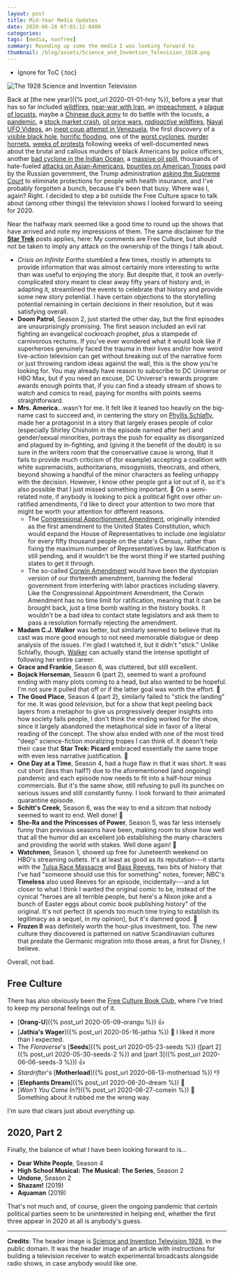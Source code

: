 ```yaml
---
layout: post
title: Mid-Year Media Updates
date: 2020-06-28 07:01:12-0400
categories:
tags: [media, nonfree]
summary: Rounding up some the media I was looking forward to
thumbnail: /blog/assets/Science_and_Invention_Television_1928.png
---
```


* Ignore for ToC
{:toc}

![The 1928 Science and Invention Television](/blog/assets/Science_and_Invention_Television_1928.png "The 1928 Science and Invention Television")

Back at [the new year]({% post_url 2020-01-01-hny %}), before a year that has so far included [wildfires](https://en.wikipedia.org/wiki/2019%E2%80%9320_Australian_bushfire_season), [near-war with Iran](https://en.wikipedia.org/wiki/2019%E2%80%9320_Persian_Gulf_crisis), an [impeachment](https://en.wikipedia.org/wiki/Impeachment_trial_of_Donald_Trump), a [plague of locusts](https://www.theguardian.com/global-development/2020/jan/17/locusts-swarm-into-kenya-as-un-warns-of-extreme-danger-to-food-supply), maybe a [Chinese duck army](https://time.com/5791466/ducks-locust-plague/) to do battle with the locusts, a [pandemic](https://en.wikipedia.org/wiki/COVID-19_pandemic), a [stock market crash](https://en.wikipedia.org/wiki/2020_stock_market_crash), [oil price wars](https://en.wikipedia.org/wiki/2020_Russia%E2%80%93Saudi_Arabia_oil_price_war), [*radioactive* wildfires](https://en.wikipedia.org/wiki/2020_Chernobyl_Exclusion_Zone_wildfires), [Naval UFO Videos](https://www.cnn.com/2020/04/27/politics/pentagon-ufo-videos/index.html), an [inept coup attempt in Venezuela](https://en.wikipedia.org/wiki/Macuto_Bay_raid), the first discovery of a [visible black hole](https://en.wikipedia.org/wiki/HR_6819), [horrific flooding](https://en.wikipedia.org/wiki/2020_East_Africa_floods), one of the [worst cyclones](https://en.wikipedia.org/wiki/Cyclone_Amphan), [murder hornets](https://www.cbsnews.com/news/murder-hornets-us-honeybees-washington/), [weeks of protests](https://en.wikipedia.org/wiki/George_Floyd_protests) following weeks of well-documented news about the brutal and callous murders of black Americans by police officers, another [bad cyclone in the Indian Ocean](https://en.wikipedia.org/wiki/Cyclone_Nisarga), a [massive oil spill](https://www.bbc.com/news/world-europe-52915807), thousands of hate-fueled [attacks on Asian-Americans](https://www.voanews.com/usa/race-america/us-watchdog-tracks-over-2100-anti-asian-incidents), [bounties on American Troops](https://www.voanews.com/usa/ny-times-russia-offered-afghan-militants-bounties-kill-us-troops) paid by the Russian government, the Trump administration [asking the Supreme Court](https://www.commondreams.org/news/2020/06/26/unfathomable-cruelty-trump-files-legal-brief-aiming-kick-20-million-health-insurance) to eliminate protections for people with health insurance, and I've probably forgotten a bunch, because it's been that busy.  Where was I, again?  Right.  I decided to step a bit outside the Free Culture space to talk about (among other things) the television shows I looked forward to seeing for 2020.

Near the halfway mark seemed like a good time to round up the shows that have arrived and note my impressions of them.  The same disclaimer for the [**Star Trek**](/blog/tag/startrek) posts applies, here:  My comments are Free Culture, but should not be taken to imply any attack on the ownership of the things I talk about.

 * *Crisis on Infinite Earths* stumbled a few times, mostly in attempts to provide information that was almost certainly more interesting to write than was useful to enjoying the story.  But despite that, it took an overly-complicated story meant to clear away fifty years of history and, in adapting it, streamlined the events to celebrate that history and provide some new story potential.  I have certain objections to the storytelling potential remaining in certain decisions in their resolution, but it was satisfying overall.
 * **Doom Patrol**, Season 2, just started the other day, but the first episodes are unsurprisingly promising.  The first season included an evil rat fighting an evangelical cockroach prophet, plus a stampede of carnivorous rectums.  If you've ever wondered what it would look like if superheroes genuinely faced the trauma in their lives and/or how weird live-action television can get without breaking out of the narrative form or just throwing random ideas against the wall, this is the show you're looking for.  You may already have reason to subscribe to DC Universe or HBO Max, but if you need an excuse, DC Universe's rewards program awards enough points that, if you can find a steady stream of shows to watch and comics to read, paying for months with points seems straightforward.
 * **Mrs. America**...wasn't for me.  It felt like it leaned too heavily on the big-name cast to succeed and, in centering the story on [Phyllis Schlafly](https://en.wikipedia.org/wiki/Phyllis_Schlafly), made her a protagonist in a story that largely erases people of color (especially Shirley Chisholm in the episode named after her) and gender/sexual minorities, portrays the push for equality as disorganized and plagued by in-fighting, and (giving it the benefit of the doubt) is so sure in the writers room that the conservative cause is wrong, that it fails to provide much criticism of (for example) accepting a coalition with white supremacists, authoritarians, misogynists, theocrats, and others, beyond showing a handful of the minor characters as feeling unhappy with the decision.  However, I know other people got a lot out of it, so it's also possible that I just missed something important.  🤷  On a semi-related note, if anybody is looking to pick a political fight over other un-ratified amendments, I'd like to direct your attention to two more that might be worth your attention for different reasons.
   * The [Congressional Apportionment Amendment](https://en.wikipedia.org/wiki/Congressional_Apportionment_Amendment), originally intended as the first amendment to the United States Constitution, which would expand the House of Representatives to include one legislator for every fifty thousand people on the state's Census, rather than fixing the maximum number of Representatives by law.  Ratification is still pending, and it wouldn't be the worst thing if we started pushing states to get it through.
   * The so-called [Corwin Amendment](https://en.wikipedia.org/wiki/Corwin_Amendment) would have been the dystopian version of our thirteenth amendment, banning the federal government from interfering with labor practices including slavery.  Like the Congressional Appointment Amendment, the Corwin Amendment has no time limit for ratification, meaning that it can be brought back, just a time bomb waiting in the history books.  It wouldn't be a bad idea to contact state legislators and ask them to pass a resolution formally rejecting the amendment.
 * **Madam C.J. Walker** was better, but similarly seemed to believe that its cast was more good enough to not need memorable dialogue or deep analysis of the issues.  I'm glad I watched it, but it didn't "stick."  Unlike Schlafly, though, [Walker](https://en.wikipedia.org/wiki/Madam_C._J._Walker) can actually stand the intense spotlight of following her entire career.
 * **Grace and Frankie**, Season 6, was cluttered, but still excellent.
 * **Bojack Horseman**, Season 6 (part 2), seemed to want a profound ending with many plots coming to a head, but also wanted to be hopeful.  I'm not sure it pulled that off or if the latter goal was worth the effort.  🤷
 * **The Good Place**, Season 4 (part 2), similarly failed to "stick the landing" for me.  It was good *television*, but for a show that kept peeling back layers from a metaphor to give us progressively deeper insights into how society fails people, I don't think the ending worked for the show, since it largely abandoned the metaphorical side in favor of a literal reading of the concept.  The show also ended with one of the most tired "deep" science-fiction moralizing tropes I can think of.  It doesn't help their case that **Star Trek: Picard** embraced essentially the same trope with even less narrative justification.  🤷
 * **One Day at a Time**, Season 4, had a huge flaw in that it was short.  It was cut short (less than half?) due to the aforementioned (and ongoing) pandemic and each episode now needs to fit into a half-hour minus commercials.  But it's the same show, still refusing to pull its punches on serious issues and still constantly funny.  I look forward to their animated quarantine episode.
 * **Schitt's Creek**, Season 6, was the way to end a sitcom that nobody seemed to want to end.  Well done!  👏
 * **She-Ra and the Princesses of Power**, Season 5, was far less intensely funny than previous seasons have been, making room to show how well that all the humor did an excellent job establishing the many characters and providing the world with stakes.  Well done again!  👏
 * **Watchmen**, Season 1, showed up free for Juneteenth weekend on HBO's streaming outlets.  It's at least as good as its reputation---it starts with the [Tulsa Race Massacre](https://en.wikipedia.org/wiki/Tulsa_race_massacre) and [Bass Reeves](https://en.wikipedia.org/wiki/Bass_Reeves), two bits of history that I've had "someone should use this for something" notes, forever; NBC's **Timeless** also used Reeves for an episode, incidentally---and a lot closer to what I think I wanted the original comic to be, instead of the cynical "heroes are all terrible people, but here's a Nixon joke and a bunch of Easter eggs about comic book publishing history" of the original.  It's not perfect (it spends too much time trying to establish its legitimacy as a sequel, in my opinion), but it's damned good.  👏
 * **Frozen II** was definitely worth the hour-plus investment, too.  The new culture they discovered is patterned on native Scandinavian cultures that predate the Germanic migration into those areas, a first for Disney, I believe.

Overall, not bad.

## Free Culture

There has also obviously been the [Free Culture Book Club](/blog/tag/bookclub), where I've tried to keep my personal feelings out of it.

 * [**Orang-U**]({% post_url 2020-05-09-orangu %}) 👍
 * [**Jathia's Wager**]({% post_url 2020-05-16-jathia %}) 🤔 I liked it more than I expected.
 * The *Floraverse*'s [**Seeds**]({% post_url 2020-05-23-seeds %}) ([part 2]({% post_url 2020-05-30-seeds-2 %}) and [part 3]({% post_url 2020-06-06-seeds-3 %})) 👍
 * *Stardrifter*'s [**Motherload**]({% post_url 2020-06-13-motherload %}) 👎
 * [**Elephants Dream**]({% post_url 2020-06-20-dream %}) 🤔
 * [*Won't You Come In?*]({% post_url 2020-06-27-comein %}) 🤔 Something about it rubbed me the wrong way.

I'm sure that clears just about *everything* up.

## 2020, Part 2

Finally, the balance of what I have been looking forward to is...

 * **Dear White People**, Season 4
 * **High School Musical: The Musical: The Series**, Season 2
 * **Undone**, Season 2
 * **Shazam!** (2019)
 * **Aquaman** (2019)

That's not much and, of course, given the ongoing pandemic that *certain* political parties seem to be uninterested in helping end, whether the first three appear in 2020 at all is anybody's guess.

* * *

**Credits**:  The header image is [Science and Invention Television 1928](https://commons.wikimedia.org/wiki/File:Science_and_Invention_Television_1928.jpg), in the public domain.  It was the header image of an article with instructions for building a television receiver to watch experimental broadcasts alongside radio shows, in case anybody would like one.
